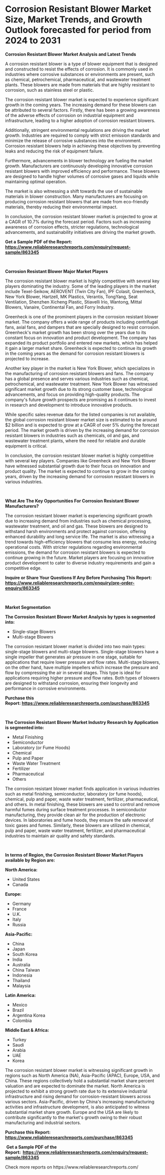 <p><h1>Corrosion Resistant Blower Market Size, Market Trends, and Growth Outlook forecasted for period from 2024 to 2031</h1></p><p><strong>Corrosion Resistant Blower Market Analysis and Latest Trends</strong></p>
<p><p>A corrosion resistant blower is a type of blower equipment that is designed and constructed to resist the effects of corrosion. It is commonly used in industries where corrosive substances or environments are present, such as chemical, petrochemical, pharmaceutical, and wastewater treatment plants. These blowers are made from materials that are highly resistant to corrosion, such as stainless steel or plastic.</p><p>The corrosion resistant blower market is expected to experience significant growth in the coming years. The increasing demand for these blowers can be attributed to several factors. Firstly, there has been a growing awareness of the adverse effects of corrosion on industrial equipment and infrastructure, leading to a higher adoption of corrosion resistant blowers.</p><p>Additionally, stringent environmental regulations are driving the market growth. Industries are required to comply with strict emission standards and minimize the release of corrosive substances into the environment. Corrosion resistant blowers help in achieving these objectives by preventing leaks and reducing the risk of equipment failure.</p><p>Furthermore, advancements in blower technology are fueling the market growth. Manufacturers are continuously developing innovative corrosion resistant blowers with improved efficiency and performance. These blowers are designed to handle higher volumes of corrosive gases and liquids while maintaining optimal operation.</p><p>The market is also witnessing a shift towards the use of sustainable materials in blower construction. Many manufacturers are focusing on producing corrosion resistant blowers that are made from eco-friendly materials, thereby reducing their environmental impact.</p><p>In conclusion, the corrosion resistant blower market is projected to grow at a CAGR of 10.7% during the forecast period. Factors such as increasing awareness of corrosion effects, stricter regulations, technological advancements, and sustainability initiatives are driving the market growth.</p></p>
<p><strong>Get a Sample PDF of the Report:&nbsp; <a href="https://www.reliableresearchreports.com/enquiry/request-sample/863345">https://www.reliableresearchreports.com/enquiry/request-sample/863345</a></strong></p>
<p>&nbsp;</p>
<p><strong>Corrosion Resistant Blower Major Market Players</strong></p>
<p><p>The corrosion resistant blower market is highly competitive with several key players dominating the industry. Some of the leading players in the market include Texel-Seikow, AEROVENT (Twin City Fan), IPF Colasit, Greenheck, New York Blower, Hartzell, MK Plastics, Verantis, TongYang, Seat Ventilation, Shenzhen Xicheng Plastic, Stiavelli Irio, Wantong, Mittal Blowers, Vanaire, Continental Fan, and Forry Industry.</p><p>Greenheck is one of the prominent players in the corrosion resistant blower market. The company offers a wide range of products including centrifugal fans, axial fans, and dampers that are specially designed to resist corrosion. Greenheck's market growth has been strong over the years due to its constant focus on innovation and product development. The company has expanded its product portfolio and entered new markets, which has helped it gain a larger market share. Greenheck is expected to continue its growth in the coming years as the demand for corrosion resistant blowers is projected to increase.</p><p>Another key player in the market is New York Blower, which specializes in the manufacturing of corrosion resistant blowers and fans. The company has a global presence and serves various industries such as chemical, petrochemical, and wastewater treatment. New York Blower has witnessed significant market growth due to its strong customer base, technological advancements, and focus on providing high-quality products. The company's future growth prospects are promising as it continues to invest in research and development to introduce innovative products.</p><p>While specific sales revenue data for the listed companies is not available, the global corrosion resistant blower market size is estimated to be around $2 billion and is expected to grow at a CAGR of over 5% during the forecast period. The market growth is driven by the increasing demand for corrosion resistant blowers in industries such as chemicals, oil and gas, and wastewater treatment plants, where the need for reliable and durable equipment is critical.</p><p>In conclusion, the corrosion resistant blower market is highly competitive with several key players. Companies like Greenheck and New York Blower have witnessed substantial growth due to their focus on innovation and product quality. The market is expected to continue to grow in the coming years, driven by the increasing demand for corrosion resistant blowers in various industries.</p></p>
<p>&nbsp;</p>
<p><strong>What Are The Key Opportunities For Corrosion Resistant Blower Manufacturers?</strong></p>
<p><p>The corrosion resistant blower market is experiencing significant growth due to increasing demand from industries such as chemical processing, wastewater treatment, and oil and gas. These blowers are designed to withstand harsh environments and protect against corrosion, offering enhanced durability and long service life. The market is also witnessing a trend towards high-efficiency blowers that consume less energy, reducing operational costs. With stricter regulations regarding environmental emissions, the demand for corrosion resistant blowers is expected to continue growing in the future. Market players are focusing on innovative product development to cater to diverse industry requirements and gain a competitive edge.</p></p>
<p><strong>Inquire or Share Your Questions If Any Before Purchasing This Report: <a href="https://www.reliableresearchreports.com/enquiry/pre-order-enquiry/863345">https://www.reliableresearchreports.com/enquiry/pre-order-enquiry/863345</a></strong></p>
<p>&nbsp;</p>
<p><strong>Market Segmentation</strong></p>
<p><strong>The Corrosion Resistant Blower Market Analysis by types is segmented into:</strong></p>
<p><ul><li>Single-stage Blowers</li><li>Multi-stage Blowers</li></ul></p>
<p><p>The corrosion resistant blower market is divided into two main types: single-stage blowers and multi-stage blowers. Single-stage blowers have a single impeller that generates air pressure in one stage, suitable for applications that require lower pressure and flow rates. Multi-stage blowers, on the other hand, have multiple impellers which increase the pressure and flow by compressing the air in several stages. This type is ideal for applications requiring higher pressure and flow rates. Both types of blowers are designed to withstand corrosion, ensuring their longevity and performance in corrosive environments.</p></p>
<p><strong>Purchase this Report:&nbsp;<a href="https://www.reliableresearchreports.com/purchase/863345">https://www.reliableresearchreports.com/purchase/863345</a></strong></p>
<p>&nbsp;</p>
<p><strong>The Corrosion Resistant Blower Market Industry Research by Application is segmented into:</strong></p>
<p><ul><li>Metal Finishing</li><li>Semiconductor</li><li>Laboratory (or Fume Hoods)</li><li>Chemical</li><li>Pulp and Paper</li><li>Waste Water Treatment</li><li>Fertilizer</li><li>Pharmaceutical</li><li>Others</li></ul></p>
<p><p>The corrosion resistant blower market finds application in various industries such as metal finishing, semiconductor, laboratory (or fume hoods), chemical, pulp and paper, waste water treatment, fertilizer, pharmaceutical, and others. In metal finishing, these blowers are used to control and remove harmful fumes during surface treatment processes. In semiconductor manufacturing, they provide clean air for the production of electronic devices. In laboratories and fume hoods, they ensure the safe removal of toxic gases and fumes. Similarly, these blowers are utilized in chemical, pulp and paper, waste water treatment, fertilizer, and pharmaceutical industries to maintain air quality and safety standards.</p></p>
<p>&nbsp;</p>
<p><strong>In terms of Region, the Corrosion Resistant Blower Market Players available by Region are:</strong></p>
<p>
    <p> <strong> North America: </strong>
        <ul>
            <li>United States</li>
            <li>Canada</li>
        </ul>
        </p> 
    <p> <strong> Europe: </strong>
        <ul>
            <li>Germany</li>
            <li>France</li>
            <li>U.K.</li>
            <li>Italy</li>
            <li>Russia</li>
        </ul>
        </p> 
    <p> <strong> Asia-Pacific: </strong>
        <ul>
            <li>China</li>
            <li>Japan</li>
            <li>South Korea</li>
            <li>India</li>
            <li>Australia</li>
            <li>China Taiwan</li>
            <li>Indonesia</li>
            <li>Thailand</li>
            <li>Malaysia</li>
        </ul>
        </p> 
    <p> <strong> Latin America: </strong>
        <ul>
            <li>Mexico</li>
            <li>Brazil</li>
            <li>Argentina Korea</li>
            <li>Colombia</li>
        </ul>
        </p> 
    <p> <strong> Middle East & Africa: </strong>
        <ul>
            <li>Turkey</li>
            <li>Saudi</li>
            <li>Arabia</li>
            <li>UAE</li>
            <li>Korea</li>
        </ul>
    </p>
    </p>
<p><p>The corrosion resistant blower market is witnessing significant growth in regions such as North America (NA), Asia-Pacific (APAC), Europe, USA, and China. These regions collectively hold a substantial market share percent valuation and are expected to dominate the market. North America is projected to exhibit a strong growth rate due to its extensive industrial infrastructure and rising demand for corrosion-resistant blowers across various sectors. Asia-Pacific, driven by China's increasing manufacturing activities and infrastructure development, is also anticipated to witness substantial market share growth. Europe and the USA are likely to contribute significantly to the market's growth owing to their robust manufacturing and industrial sectors.</p></p>
<p><strong>Purchase this Report: <a href="https://www.reliableresearchreports.com/purchase/863345">https://www.reliableresearchreports.com/purchase/863345</a></strong></p>
<p>&nbsp;<strong>Get a Sample PDF of the Report:&nbsp;&nbsp;<a href="https://www.reliableresearchreports.com/enquiry/request-sample/863345">https://www.reliableresearchreports.com/enquiry/request-sample/863345</a></strong></p>
<p><strong></strong></p>
<p>Check more reports on https://www.reliableresearchreports.com/</p>